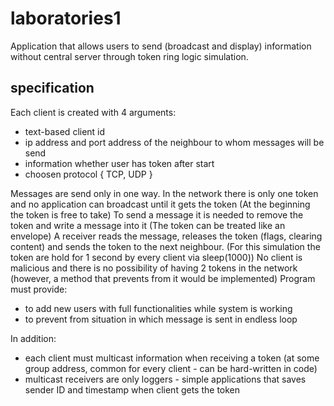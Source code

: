 # laboratories1
Application that allows users to send (broadcast and display) information without central server through token ring logic simulation.

## specification
Each client is created with 4 arguments:
- text-based client id
- ip address and port address of the neighbour to whom messages will be send
- information whether user has token after start
- choosen protocol { TCP, UDP }

Messages are send only in one way.
In the network there is only one token and no application can broadcast until it gets the token (At the beginning the token is free to take)
To send a message it is needed to remove the token and write a message into it (The token can be treated like an envelope)
A receiver reads the message, releases the token (flags, clearing content) and sends the token to the next neighbour.
(For this simulation the token are hold for 1 second by every client via sleep(1000))
No client is malicious and there is no possibility of having 2 tokens in the network (however, a method that prevents from it would be implemented)
Program must provide:
- to add new users with full functionalities while system is working
- to prevent from situation in which message is sent in endless loop

In addition:
- each client must multicast information when receiving a token (at some group address, common for every client - can be hard-written in code)
- multicast receivers are only loggers - simple applications that saves sender ID and timestamp when client gets the token
